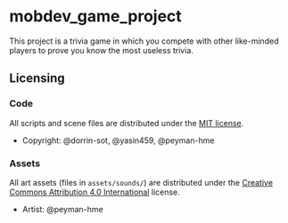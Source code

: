 # mobdev_game_project

This project is a trivia game in which you compete with other like-minded players to prove you know the most useless trivia.

## Licensing

### Code

All scripts and scene files are distributed under the [MIT license](LICENSE.md).

* Copyright: @dorrin-sot, @yasin459, @peyman-hme

### Assets

All art assets (files in ``assets/sounds/``) are distributed under the [Creative Commons Attribution 4.0 International](http://creativecommons.org/licenses/by/4.0/) license.

* Artist: @peyman-hme
